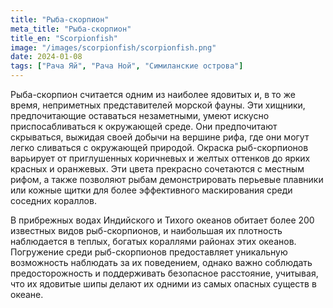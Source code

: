 ```yaml
---
title: "Рыба-скорпион"
meta_title: "Рыба-скорпион"
title_en: "Scorpionfish"
image: "/images/scorpionfish/scorpionfish.png"
date: 2024-01-08
tags: ["Рача Яй", "Рача Ной", "Симиланские острова"]
---
```

Рыба-скорпион считается одним из наиболее ядовитых и, в то же время, неприметных представителей морской фауны. Эти хищники, предпочитающие оставаться незаметными, умеют искусно приспосабливаться к окружающей среде. Они предпочитают скрываться, выжидая своей добычи на вершине рифа, где они могут легко сливаться с окружающей природой. Окраска рыб-скорпионов варьирует от приглушенных коричневых и желтых оттенков до ярких красных и оранжевых. Эти цвета прекрасно сочетаются с местным рифом, а также позволяют рыбам демонстрировать перьевые плавники или кожные щитки для более эффективного маскирования среди соседних кораллов.

В прибрежных водах Индийского и Тихого океанов обитает более 200 известных видов рыб-скорпионов, и наибольшая их плотность наблюдается в теплых, богатых кораллями районах этих океанов. Погружение среди рыб-скорпионов предоставляет уникальную возможность наблюдать за их поведением, однако важно соблюдать предосторожность и поддерживать безопасное расстояние, учитывая, что их ядовитые шипы делают их одними из самых опасных существ в океане.
